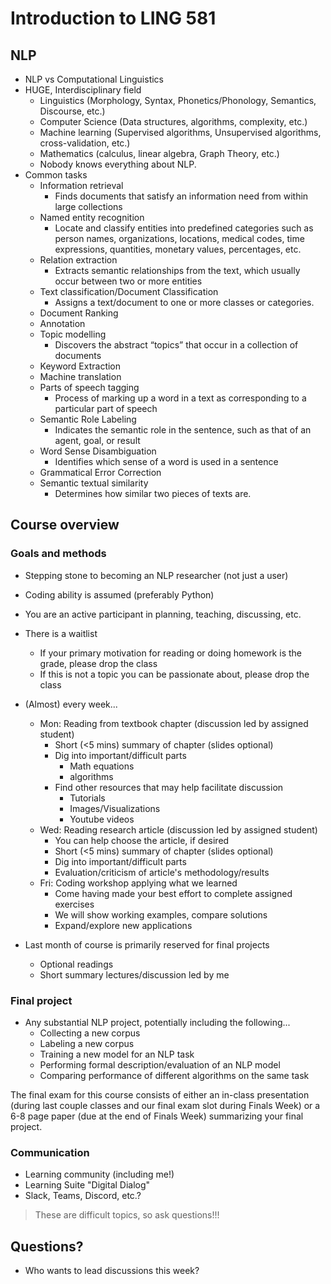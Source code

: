 # Introduction to LING 581

## NLP

* NLP vs Computational Linguistics
* HUGE, Interdisciplinary field
  * Linguistics (Morphology, Syntax, Phonetics/Phonology, Semantics, Discourse, etc.)
  * Computer Science (Data structures, algorithms, complexity, etc.)
  * Machine learning (Supervised algorithms, Unsupervised algorithms, cross-validation, etc.)
  * Mathematics (calculus, linear algebra, Graph Theory, etc.)
  * Nobody knows everything about NLP.
* Common tasks
  * Information retrieval
    * Finds documents that satisfy an information need from within large collections
  * Named entity recognition
    * Locate and classify entities into predefined categories such as person
      names, organizations, locations, medical codes, time expressions,
      quantities, monetary values, percentages, etc.
  * Relation extraction
    * Extracts semantic relationships from the text, which usually occur between two or more entities
  * Text classification/Document Classification
    * Assigns a text/document to one or more classes or categories.
  * Document Ranking
  * Annotation
  * Topic modelling
    * Discovers the abstract “topics” that occur in a collection of documents
  * Keyword Extraction
  * Machine translation
  * Parts of speech tagging
    * Process of marking up a word in a text as corresponding to a particular part of speech
  * Semantic Role Labeling
    * Indicates the semantic role in the sentence, such as that of an agent, goal, or result
  * Word Sense Disambiguation
    * Identifies which sense of a word is used in a sentence
  * Grammatical Error Correction
  * Semantic textual similarity
    * Determines how similar two pieces of texts are.

## Course overview

### Goals and methods

* Stepping stone to becoming an NLP researcher (not just a user)
* Coding ability is assumed (preferably Python)
* You are an active participant in planning, teaching, discussing, etc.
* There is a waitlist
  * If your primary motivation for reading or doing homework is the grade, please drop the class
  * If this is not a topic you can be passionate about, please drop the class

* (Almost) every week...
  * Mon: Reading from textbook chapter (discussion led by assigned student)
    * Short (<5 mins) summary of chapter (slides optional)
    * Dig into important/difficult parts
      * Math equations
      * algorithms
    * Find other resources that may help facilitate discussion
      * Tutorials
      * Images/Visualizations
      * Youtube videos
  * Wed: Reading research article (discussion led by assigned student)
    * You can help choose the article, if desired
    * Short (<5 mins) summary of chapter (slides optional)
    * Dig into important/difficult parts
    * Evaluation/criticism of article's methodology/results
  * Fri: Coding workshop applying what we learned
    * Come having made your best effort to complete assigned exercises
    * We will show working examples, compare solutions
    * Expand/explore new applications

* Last month of course is primarily reserved for final projects
  * Optional readings
  * Short summary lectures/discussion led by me

### Final project

* Any substantial NLP project, potentially including the following...
  * Collecting a new corpus
  * Labeling a new corpus
  * Training a new model for an NLP task
  * Performing formal description/evaluation of an NLP model
  * Comparing performance of different algorithms on the same task

The final exam for this course consists of either an in-class presentation
(during last couple classes and our final exam slot during Finals Week) or a
6-8 page paper (due at the end of Finals Week) summarizing your final project.

### Communication

  * Learning community (including me!)
  * Learning Suite "Digital Dialog"
  * Slack, Teams, Discord, etc.?

> These are difficult topics, so ask questions!!!

## Questions?

* Who wants to lead discussions this week?
